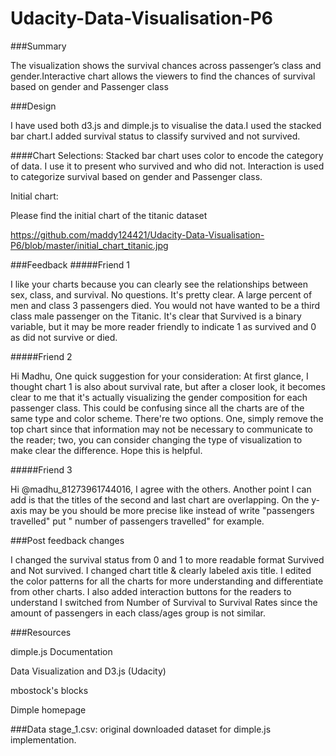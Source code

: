 # Udacity-Data-Visualisation-P6

###Summary

The visualization shows the survival chances across passenger’s class and gender.Interactive chart allows the viewers to find the chances of survival based on gender and Passenger class


###Design

I have used both d3.js and dimple.js to visualise the data.I used the stacked bar chart.I added survival status to classify survived and not survived.

####Chart Selections:
Stacked bar chart uses color to encode the category of data. I use it to present who survived and who did not.
Interaction is used to categorize survival based on gender and Passenger class.


Initial chart:

Please find the initial chart of the titanic dataset

https://github.com/maddy124421/Udacity-Data-Visualisation-P6/blob/master/initial_chart_titanic.jpg



###Feedback
#####Friend 1

I like your charts because you can clearly see the relationships between sex, class, and survival.
No questions. It's pretty clear.
A large percent of men and class 3 passengers died.
You would not have wanted to be a third class male passenger on the Titanic.
It's clear that Survived is a binary variable, but it may be more reader friendly to indicate 1 as survived and 0 as did not survive or died.


#####Friend 2


Hi Madhu,
One quick suggestion for your consideration:
At first glance, I thought chart 1 is also about survival rate, but after a closer look, it becomes clear to me that it's actually visualizing the gender composition for each passenger class. This could be confusing since all the charts are of the same type and color scheme. There're two options. One, simply remove the top chart since that information may not be necessary to communicate to the reader; two, you can consider changing the type of visualization to make clear the difference.
Hope this is helpful.

#####Friend 3

Hi @madhu_81273961744016,
I agree with the others.
Another point I can add is that the titles of the second and last chart are overlapping.
On the y-axis may be you should be more precise like instead of write "passengers travelled" put " number of passengers travelled" for example.

###Post feedback changes

I changed the survival status from 0 and 1 to more readable format Survived and Not survived.
I changed chart title & clearly labeled axis title.
I edited the color patterns for all the charts for more understanding and differentiate from other charts. 
I also added interaction buttons for the readers to understand 
I switched from Number of Survival to Survival Rates since the amount of passengers in each class/ages group is not similar.


###Resources

dimple.js Documentation

Data Visualization and D3.js (Udacity)

mbostock's blocks

Dimple homepage

###Data
stage_1.csv: original downloaded dataset for dimple.js implementation.


